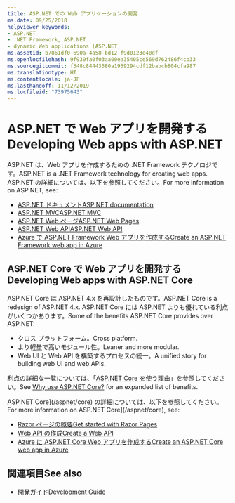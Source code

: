 ```yaml
---
title: ASP.NET での Web アプリケーションの開発
ms.date: 09/25/2018
helpviewer_keywords:
- ASP.NET
- .NET Framework, ASP.NET
- dynamic Web applications [ASP.NET]
ms.assetid: b7861df0-690a-4a58-bd12-f9d0123e40df
ms.openlocfilehash: 9f939fa0f03aa00ea35405ce569d762486f4cb33
ms.sourcegitcommit: f348c84443380a1959294cdf12babcb804cfa987
ms.translationtype: HT
ms.contentlocale: ja-JP
ms.lasthandoff: 11/12/2019
ms.locfileid: "73975643"
---
```

# <a name="developing-web-apps-with-aspnet"></a><span data-ttu-id="4f7f7-102">ASP.NET で Web アプリを開発する</span><span class="sxs-lookup"><span data-stu-id="4f7f7-102">Developing Web apps with ASP.NET</span></span>

<span data-ttu-id="4f7f7-103">ASP.NET は、Web アプリを作成するための .NET Framework テクノロジです。</span><span class="sxs-lookup"><span data-stu-id="4f7f7-103">ASP.NET is a .NET Framework technology for creating web apps.</span></span> <span data-ttu-id="4f7f7-104">ASP.NET の詳細については、以下を参照してください。</span><span class="sxs-lookup"><span data-stu-id="4f7f7-104">For more information on ASP.NET, see:</span></span>

- [<span data-ttu-id="4f7f7-105">ASP.NET ドキュメント</span><span class="sxs-lookup"><span data-stu-id="4f7f7-105">ASP.NET documentation</span></span>](/aspnet/overview)
- [<span data-ttu-id="4f7f7-106">ASP.NET MVC</span><span class="sxs-lookup"><span data-stu-id="4f7f7-106">ASP.NET MVC</span></span>](https://dotnet.microsoft.com/apps/aspnet/mvc)
- [<span data-ttu-id="4f7f7-107">ASP.NET Web ページ</span><span class="sxs-lookup"><span data-stu-id="4f7f7-107">ASP.NET Web Pages</span></span>](https://dotnet.microsoft.com/apps/aspnet/web-apps)
- [<span data-ttu-id="4f7f7-108">ASP.NET Web API</span><span class="sxs-lookup"><span data-stu-id="4f7f7-108">ASP.NET Web API</span></span>](https://dotnet.microsoft.com/apps/aspnet/apis)  
- [<span data-ttu-id="4f7f7-109">Azure で ASP.NET Framework Web アプリを作成する</span><span class="sxs-lookup"><span data-stu-id="4f7f7-109">Create an ASP.NET Framework web app in Azure</span></span>](/azure/app-service/app-service-web-get-started-dotnet-framework)

## <a name="developing-web-apps-with-aspnet-core"></a><span data-ttu-id="4f7f7-110">ASP.NET Core で Web アプリを開発する</span><span class="sxs-lookup"><span data-stu-id="4f7f7-110">Developing Web apps with ASP.NET Core</span></span>

<span data-ttu-id="4f7f7-111">ASP.NET Core は ASP.NET 4.x を再設計したものです。</span><span class="sxs-lookup"><span data-stu-id="4f7f7-111">ASP.NET Core is a redesign of ASP.NET 4.x.</span></span> <span data-ttu-id="4f7f7-112">ASP.NET Core には ASP.NET よりも優れている利点がいくつかあります。</span><span class="sxs-lookup"><span data-stu-id="4f7f7-112">Some of the benefits ASP.NET Core provides over ASP.NET:</span></span>

- <span data-ttu-id="4f7f7-113">クロス プラットフォーム。</span><span class="sxs-lookup"><span data-stu-id="4f7f7-113">Cross platform.</span></span>
- <span data-ttu-id="4f7f7-114">より軽量で高いモジュール性。</span><span class="sxs-lookup"><span data-stu-id="4f7f7-114">Leaner and more modular.</span></span>
- <span data-ttu-id="4f7f7-115">Web UI と Web API を構築するプロセスの統一。</span><span class="sxs-lookup"><span data-stu-id="4f7f7-115">A unified story for building web UI and web APIs.</span></span>

<span data-ttu-id="4f7f7-116">利点の詳細な一覧については、「[ASP.NET Core を使う理由](/aspnet/core#why-choose-aspnet-core)」を参照してください。</span><span class="sxs-lookup"><span data-stu-id="4f7f7-116">See [Why use ASP.NET Core?](/aspnet/core#why-choose-aspnet-core) for an expanded list of benefits.</span></span>

<span data-ttu-id="4f7f7-117">ASP.NET Core](/aspnet/core) の詳細については、以下を参照してください。</span><span class="sxs-lookup"><span data-stu-id="4f7f7-117">For more information on ASP.NET Core](/aspnet/core), see:</span></span>

- [<span data-ttu-id="4f7f7-118">Razor ページの概要</span><span class="sxs-lookup"><span data-stu-id="4f7f7-118">Get started with Razor Pages</span></span>](/aspnet/core/tutorials/razor-pages/razor-pages-start)
- [<span data-ttu-id="4f7f7-119">Web API の作成</span><span class="sxs-lookup"><span data-stu-id="4f7f7-119">Create a Web API</span></span>](/aspnet/core/tutorials/first-web-api)
- [<span data-ttu-id="4f7f7-120">Azure に ASP.NET Core Web アプリを作成する</span><span class="sxs-lookup"><span data-stu-id="4f7f7-120">Create an ASP.NET Core web app in Azure</span></span>](/azure/app-service/app-service-web-get-started-dotnet)
  
## <a name="see-also"></a><span data-ttu-id="4f7f7-121">関連項目</span><span class="sxs-lookup"><span data-stu-id="4f7f7-121">See also</span></span>

- [<span data-ttu-id="4f7f7-122">開発ガイド</span><span class="sxs-lookup"><span data-stu-id="4f7f7-122">Development Guide</span></span>](development-guide.md)
